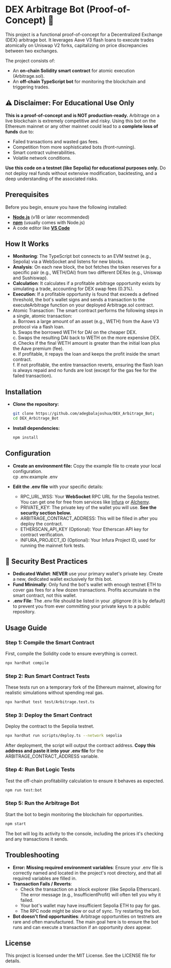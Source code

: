 # DEX Arbitrage Bot (Proof-of-Concept) 🤖

This project is a functional proof-of-concept for a Decentralized Exchange (DEX) arbitrage bot. It leverages Aave V3 flash loans to execute trades atomically on Uniswap V2 forks, capitalizing on price discrepancies between two exchanges.

The project consists of:

- An **on-chain Solidity smart contract** for atomic execution (Arbitrage.sol).
- An **off-chain TypeScript bot** for monitoring the blockchain and triggering trades.

## ⚠️ Disclaimer: For Educational Use Only

**This is a proof-of-concept and is NOT production-ready.** Arbitrage on a live blockchain is extremely competitive and risky. Using this bot on the Ethereum mainnet or any other mainnet could lead to a **complete loss of funds** due to:

- Failed transactions and wasted gas fees.
- Competition from more sophisticated bots (front-running).
- Smart contract vulnerabilities.
- Volatile network conditions.

**Use this code on a testnet (like Sepolia) for educational purposes only.** Do not deploy real funds without extensive modification, backtesting, and a deep understanding of the associated risks.

## Prerequisites

Before you begin, ensure you have the following installed:

- [**Node.js**](https://nodejs.org/en/) (v18 or later recommended)
- [**npm**](https://www.npmjs.com/) (usually comes with Node.js)
- A code editor like [**VS Code**](https://code.visualstudio.com/)

## How It Works

- **Monitoring**: The TypeScript bot connects to an EVM testnet (e.g., Sepolia) via a WebSocket and listens for new blocks.
- **Analysis**: On each new block, the bot fetches the token reserves for a specific pair (e.g., WETH/DAI) from two different DEXes (e.g., Uniswap and Sushiswap).
- **Calculation**: It calculates if a profitable arbitrage opportunity exists by simulating a trade, accounting for DEX swap fees (0.3%).
- **Execution**: If a profitable opportunity is found that exceeds a defined threshold, the bot's wallet signs and sends a transaction to the executeArbitrage function on your deployed Arbitrage.sol contract.
- Atomic Transaction: The smart contract performs the following steps in a single, atomic transaction:  
   a. Borrows a large amount of an asset (e.g., WETH) from the Aave V3 protocol via a flash loan.  
   b. Swaps the borrowed WETH for DAI on the cheaper DEX.  
   c. Swaps the resulting DAI back to WETH on the more expensive DEX.  
   d. Checks if the final WETH amount is greater than the initial loan plus the Aave premium (fee).  
   e. If profitable, it repays the loan and keeps the profit inside the smart contract.  
   f. If not profitable, the entire transaction reverts, ensuring the flash loan is always repaid and no funds are lost (except for the gas fee for the failed transaction).

## Installation

- **Clone the repository:**  
   ```sh
   git clone https://github.com/adegbalajoshua/DEX_Arbitrage_Bot;  
   cd DEX_Arbitrage_Bot
   ```
- **Install dependencies:**  
  ```sh
  npm install
  ```
## Configuration

- **Create an environment file:** Copy the example file to create your local configuration.  
   cp .env.example .env

- **Edit the .env file** with your specific details:
  - RPC_URL_WSS: Your **WebSocket** RPC URL for the Sepolia testnet. You can get one for free from services like [Infura](https://www.infura.io/) or [Alchemy](https://www.alchemy.com/).
  - PRIVATE_KEY: The private key of the wallet you will use. **See the security section below.**
  - ARBITRAGE_CONTRACT_ADDRESS: This will be filled in after you deploy the contract.
  - ETHERSCAN_API_KEY (Optional): Your Etherscan API key for contract verification.
  - INFURA_PROJECT_ID (Optional): Your Infura Project ID, used for running the mainnet fork tests.

## 🔐 Security Best Practices

- **Dedicated Wallet**: **NEVER** use your primary wallet's private key. Create a new, dedicated wallet exclusively for this bot.
- **Fund Minimally**: Only fund the bot's wallet with enough testnet ETH to cover gas fees for a few dozen transactions. Profits accumulate in the smart contract, not this wallet.
- **.env File**: The .env file should be listed in your .gitignore (it is by default) to prevent you from ever committing your private keys to a public repository.

## Usage Guide

### Step 1: Compile the Smart Contract

First, compile the Solidity code to ensure everything is correct.
```bash
npx hardhat compile
```
### Step 2: Run Smart Contract Tests

These tests run on a temporary fork of the Ethereum mainnet, allowing for realistic simulations without spending real gas.
```bash
npx hardhat test test/Arbitrage.test.ts
```
### Step 3: Deploy the Smart Contract

Deploy the contract to the Sepolia testnet.
```bash
npx hardhat run scripts/deploy.ts --network sepolia
```
After deployment, the script will output the contract address. **Copy this address and paste it into your .env file** for the ARBITRAGE_CONTRACT_ADDRESS variable.

### Step 4: Run Bot Logic Tests

Test the off-chain profitability calculation to ensure it behaves as expected.
```bash
npm run test:bot
```
### Step 5: Run the Arbitrage Bot

Start the bot to begin monitoring the blockchain for opportunities.
```bash
npm start
```
The bot will log its activity to the console, including the prices it's checking and any transactions it sends.

## Troubleshooting

- **Error: Missing required environment variables**: Ensure your .env file is correctly named and located in the project's root directory, and that all required variables are filled in.
- **Transaction Fails / Reverts**:
  - Check the transaction on a block explorer (like Sepolia Etherscan). The error message (e.g., InsufficientProfit) will often tell you why it failed.
  - Your bot's wallet may have insufficient Sepolia ETH to pay for gas.
  - The RPC node might be slow or out of sync. Try restarting the bot.
- **Bot doesn't find opportunities**: Arbitrage opportunities on testnets are rare and often manufactured. The main goal here is to ensure the bot runs and can execute a transaction if an opportunity _does_ appear.

## License

This project is licensed under the MIT License. See the LICENSE file for details.
